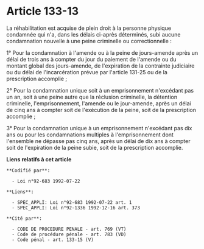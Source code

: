 # Article 133-13

La réhabilitation est acquise de plein droit à la personne physique condamnée qui n'a, dans les délais ci-après déterminés,
subi aucune condamnation nouvelle à une peine criminelle ou correctionnelle :

1° Pour la condamnation à l'amende ou à la peine de jours-amende après un délai de trois ans à compter du jour du paiement de
l'amende ou du montant global des jours-amende, de l'expiration de la contrainte judiciaire ou du délai de l'incarcération
prévue par l'article 131-25 ou de la prescription accomplie ;

2° Pour la condamnation unique soit à un emprisonnement n'excédant pas un an, soit à une peine autre que la réclusion
criminelle, la détention criminelle, l'emprisonnement, l'amende ou le jour-amende, après un délai de cinq ans à compter soit
de l'exécution de la peine, soit de la prescription accomplie ;

3° Pour la condamnation unique à un emprisonnement n'excédant pas dix ans ou pour les condamnations multiples à
l'emprisonnement dont l'ensemble ne dépasse pas cinq ans, après un délai de dix ans à compter soit de l'expiration de la
peine subie, soit de la prescription accomplie.

**Liens relatifs à cet article**

	**Codifié par**:

	  - Loi n°92-683 1992-07-22

	**Liens**:

	  - SPEC_APPLI: Loi n°92-683 1992-07-22 art. 1
	  - SPEC_APPLI: Loi n°92-1336 1992-12-16 art. 373

	**Cité par**:

	  - CODE DE PROCEDURE PENALE - art. 769 (VT)
	  - Code de procédure pénale - art. 783 (VD)
	  - Code pénal - art. 133-15 (V)
